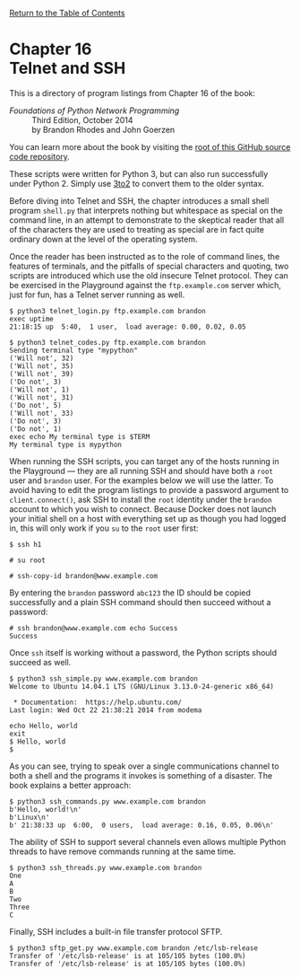 [Return to the Table of Contents](https://github.com/brandon-rhodes/fopnp#readme)

# Chapter 16<br>Telnet and SSH

This is a directory of program listings from Chapter 16 of the book:

<dl>
<dt><i>Foundations of Python Network Programming</i></dt>
<dd>
Third Edition, October 2014<br>
by Brandon Rhodes and John Goerzen
</dd>
</dl>

You can learn more about the book by visiting the
[root of this GitHub source code repository](https://github.com/brandon-rhodes/fopnp#readme).

These scripts were written for Python 3, but can also run successfully
under Python 2.  Simply use [3to2](https://pypi.python.org/pypi/3to2) to
convert them to the older syntax.

Before diving into Telnet and SSH, the chapter introduces a small shell
program `shell.py` that interprets nothing but whitespace as special on
the command line, in an attempt to demonstrate to the skeptical reader
that all of the characters they are used to treating as special are in
fact quite ordinary down at the level of the operating system.

Once the reader has been instructed as to the role of command lines, the
features of terminals, and the pitfalls of special characters and
quoting, two scripts are introduced which use the old insecure Telnet
protocol.  They can be exercised in the Playground against the
`ftp.example.com` server which, just for fun, has a Telnet server
running as well.

```
$ python3 telnet_login.py ftp.example.com brandon
exec uptime
21:18:15 up  5:40,  1 user,  load average: 0.00, 0.02, 0.05
```

```
$ python3 telnet_codes.py ftp.example.com brandon
Sending terminal type "mypython"
('Will not', 32)
('Will not', 35)
('Will not', 39)
('Do not', 3)
('Will not', 1)
('Will not', 31)
('Do not', 5)
('Will not', 33)
('Do not', 3)
('Do not', 1)
exec echo My terminal type is $TERM
My terminal type is mypython
```

When running the SSH scripts, you can target any of the hosts running in
the Playground — they are all running SSH and should have both a `root`
user and `brandon` user.  For the examples below we will use the latter.
To avoid having to edit the program listings to provide a password
argument to `client.connect()`, ask SSH to install the `root` identity
under the `brandon` account to which you wish to connect.  Because
Docker does not launch your initial shell on a host with everything set
up as though you had logged in, this will only work if you `su` to the
`root` user first:

    $ ssh h1

    # su root

    # ssh-copy-id brandon@www.example.com

By entering the `brandon` password `abc123` the ID should be copied
successfully and a plain SSH command should then succeed without a
password:

    # ssh brandon@www.example.com echo Success
    Success

Once `ssh` itself is working without a password, the Python scripts
should succeed as well.

```
$ python3 ssh_simple.py www.example.com brandon
Welcome to Ubuntu 14.04.1 LTS (GNU/Linux 3.13.0-24-generic x86_64)

 * Documentation:  https://help.ubuntu.com/
Last login: Wed Oct 22 21:38:21 2014 from modema
echo Hello, world
exit
$ Hello, world
$ 
```

As you can see, trying to speak over a single communications channel to
both a shell and the programs it invokes is something of a disaster.
The book explains a better approach:

```
$ python3 ssh_commands.py www.example.com brandon
b'Hello, world!\n'
b'Linux\n'
b' 21:38:33 up  6:00,  0 users,  load average: 0.16, 0.05, 0.06\n'
```

The ability of SSH to support several channels even allows multiple
Python threads to have remove commands running at the same time.

```
$ python3 ssh_threads.py www.example.com brandon
One
A
B
Two
Three
C
```

Finally, SSH includes a built-in file transfer protocol SFTP.

```
$ python3 sftp_get.py www.example.com brandon /etc/lsb-release
Transfer of '/etc/lsb-release' is at 105/105 bytes (100.0%)
Transfer of '/etc/lsb-release' is at 105/105 bytes (100.0%)
```

